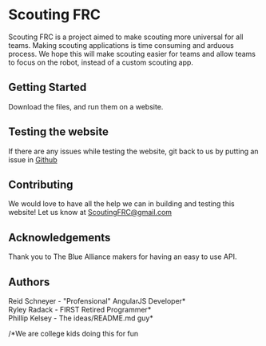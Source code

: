 # Scouting FRC
Scouting FRC is a project aimed to make scouting more universal for all teams. 
Making scouting applications is time consuming and arduous process. We hope this
will make scouting easier for teams and allow teams to focus on the robot,
instead of a custom scouting app.

## Getting Started
Download the files, and run them on a website.

## Testing the website
If there are any issues while testing the website, git back to us by putting an
issue in [Github](https://github.com/RSchneyer/scoutingfrc/issues)

## Contributing
We would love to have all the help we can in building and testing this website!
Let us know at [ScoutingFRC@gmail.com](mailto:ScoutingFRC@gmail.com)

## Acknowledgements
Thank you to The Blue Alliance makers for having an easy to use API.

## Authors
Reid Schneyer - "Profensional" AngularJS Developer*  
Ryley Radack - FIRST Retired Programmer*  
Phillip Kelsey - The ideas/README.md guy*

/*We are college kids doing this for fun